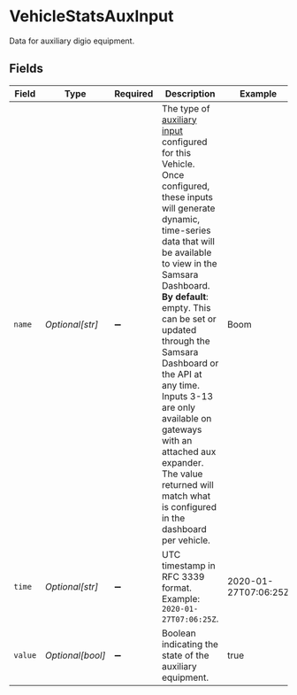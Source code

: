 # VehicleStatsAuxInput

Data for auxiliary digio equipment.


## Fields

| Field                                                                                                                                                                                                                                                                                                                                                                                                                                                                                                                                                         | Type                                                                                                                                                                                                                                                                                                                                                                                                                                                                                                                                                          | Required                                                                                                                                                                                                                                                                                                                                                                                                                                                                                                                                                      | Description                                                                                                                                                                                                                                                                                                                                                                                                                                                                                                                                                   | Example                                                                                                                                                                                                                                                                                                                                                                                                                                                                                                                                                       |
| ------------------------------------------------------------------------------------------------------------------------------------------------------------------------------------------------------------------------------------------------------------------------------------------------------------------------------------------------------------------------------------------------------------------------------------------------------------------------------------------------------------------------------------------------------------- | ------------------------------------------------------------------------------------------------------------------------------------------------------------------------------------------------------------------------------------------------------------------------------------------------------------------------------------------------------------------------------------------------------------------------------------------------------------------------------------------------------------------------------------------------------------- | ------------------------------------------------------------------------------------------------------------------------------------------------------------------------------------------------------------------------------------------------------------------------------------------------------------------------------------------------------------------------------------------------------------------------------------------------------------------------------------------------------------------------------------------------------------- | ------------------------------------------------------------------------------------------------------------------------------------------------------------------------------------------------------------------------------------------------------------------------------------------------------------------------------------------------------------------------------------------------------------------------------------------------------------------------------------------------------------------------------------------------------------- | ------------------------------------------------------------------------------------------------------------------------------------------------------------------------------------------------------------------------------------------------------------------------------------------------------------------------------------------------------------------------------------------------------------------------------------------------------------------------------------------------------------------------------------------------------------- |
| `name`                                                                                                                                                                                                                                                                                                                                                                                                                                                                                                                                                        | *Optional[str]*                                                                                                                                                                                                                                                                                                                                                                                                                                                                                                                                               | :heavy_minus_sign:                                                                                                                                                                                                                                                                                                                                                                                                                                                                                                                                            | The type of <a href="https://kb.samsara.com/hc/en-us/articles/360043040512-Auxiliary-Inputs" target="_blank">auxiliary input</a> configured for this Vehicle. Once configured, these inputs will generate dynamic, time-series data that will be available to view in the Samsara Dashboard. **By default**: empty. This can be set or updated through the Samsara Dashboard or the API at any time. Inputs 3-13 are only available on gateways with an attached aux expander. The value returned will match what is configured in the dashboard per vehicle. | Boom                                                                                                                                                                                                                                                                                                                                                                                                                                                                                                                                                          |
| `time`                                                                                                                                                                                                                                                                                                                                                                                                                                                                                                                                                        | *Optional[str]*                                                                                                                                                                                                                                                                                                                                                                                                                                                                                                                                               | :heavy_minus_sign:                                                                                                                                                                                                                                                                                                                                                                                                                                                                                                                                            | UTC timestamp in RFC 3339 format. Example: `2020-01-27T07:06:25Z`.                                                                                                                                                                                                                                                                                                                                                                                                                                                                                            | 2020-01-27T07:06:25Z                                                                                                                                                                                                                                                                                                                                                                                                                                                                                                                                          |
| `value`                                                                                                                                                                                                                                                                                                                                                                                                                                                                                                                                                       | *Optional[bool]*                                                                                                                                                                                                                                                                                                                                                                                                                                                                                                                                              | :heavy_minus_sign:                                                                                                                                                                                                                                                                                                                                                                                                                                                                                                                                            | Boolean indicating the state of the auxiliary equipment.                                                                                                                                                                                                                                                                                                                                                                                                                                                                                                      | true                                                                                                                                                                                                                                                                                                                                                                                                                                                                                                                                                          |